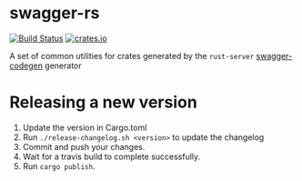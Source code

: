 # swagger-rs

[![Build Status](https://travis-ci.org/Metaswitch/swagger-rs.svg?branch=master)](https://travis-ci.org/Metaswitch/swagger-rs)
[![crates.io](https://img.shields.io/crates/v/swagger.svg)](https://crates.io/crates/swagger)

A set of common utilities for crates generated by the `rust-server` [swagger-codegen](https://github.com/swagger-api/swagger-codegen) generator

# Releasing a new version

1. Update the version in Cargo.toml
2. Run `./release-changelog.sh <version>` to update the changelog
3. Commit and push your changes.
4. Wait for a travis build to complete successfully.
5. Run `cargo publish`.
